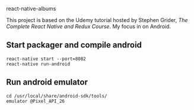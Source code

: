 react-native-albums

This project is based on the Udemy tutorial hosted by Stephen Grider, _The Complete React Native and Redux Course_. My focus in on Android.

## Start packager and compile android
```
react-native start --port=8082
react-native run-android
```

## Run android emulator
```
cd /usr/local/share/android-sdk/tools/
emulator @Pixel_API_26
```
